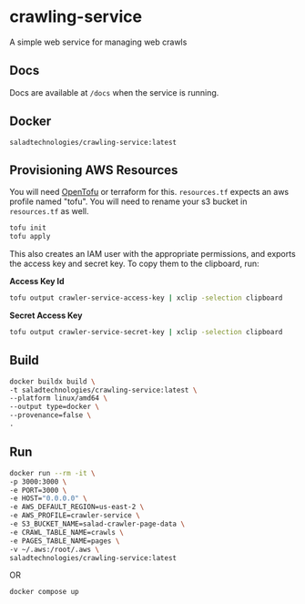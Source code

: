 # crawling-service
A simple web service for managing web crawls

## Docs

Docs are available at `/docs` when the service is running.

## Docker

```
saladtechnologies/crawling-service:latest
```

## Provisioning AWS Resources

You will need [OpenTofu](https://opentofu.org/) or terraform for this.
`resources.tf` expects an aws profile named "tofu". You will need to rename your s3 bucket in `resources.tf` as well.

```bash
tofu init
tofu apply
```

This also creates an IAM user with the appropriate permissions, and exports the access key and secret key. To copy them to the clipboard, run:

**Access Key Id**
```bash
tofu output crawler-service-access-key | xclip -selection clipboard
```

**Secret Access Key**
```bash
tofu output crawler-service-secret-key | xclip -selection clipboard
```


## Build

```bash
docker buildx build \
-t saladtechnologies/crawling-service:latest \
--platform linux/amd64 \
--output type=docker \
--provenance=false \
.
```

## Run

```bash
docker run --rm -it \
-p 3000:3000 \
-e PORT=3000 \
-e HOST="0.0.0.0" \
-e AWS_DEFAULT_REGION=us-east-2 \
-e AWS_PROFILE=crawler-service \
-e S3_BUCKET_NAME=salad-crawler-page-data \
-e CRAWL_TABLE_NAME=crawls \
-e PAGES_TABLE_NAME=pages \
-v ~/.aws:/root/.aws \
saladtechnologies/crawling-service:latest
```

OR

```bash
docker compose up
```